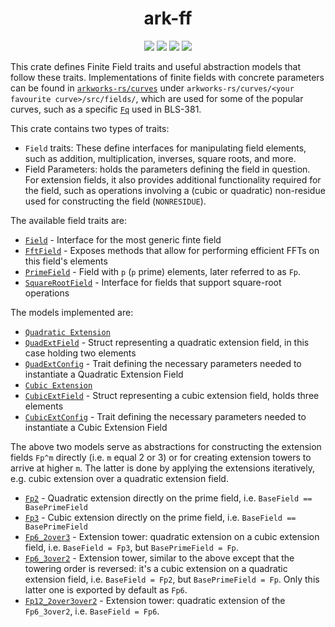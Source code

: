 <h1 align="center">ark-ff</h1>
<p align="center">
    <img src="https://github.com/arkworks-rs/algebra/workflows/CI/badge.svg?branch=master">
    <a href="https://github.com/arkworks-rs/algebra/blob/master/LICENSE-APACHE"><img src="https://img.shields.io/badge/license-APACHE-blue.svg"></a>
    <a href="https://github.com/arkworks-rs/algebra/blob/master/LICENSE-MIT"><img src="https://img.shields.io/badge/license-MIT-blue.svg"></a>
    <a href="https://deps.rs/repo/github/arkworks-rs/algebra"><img src="https://deps.rs/repo/github/arkworks-rs/algebra/status.svg"></a>
</p>

This crate defines Finite Field traits and useful abstraction models that follow these traits.
Implementations of finite fields with concrete parameters can be found in [`arkworks-rs/curves`](https://github.com/arkworks-rs/curves/README.md) under `arkworks-rs/curves/<your favourite curve>/src/fields/`, which are used for some of the popular curves, such as a specific [`Fq`](https://github.com/arkworks-rs/curves/blob/master/bls12_381/src/fields/fq.rs) used in BLS-381.

This crate contains two types of traits:

- `Field` traits: These define interfaces for manipulating field elements, such as addition, multiplication, inverses, square roots, and more.
- Field Parameters: holds the parameters defining the field in question. For extension fields, it also provides additional functionality required for the field, such as operations involving a (cubic or quadratic) non-residue used for constructing the field (`NONRESIDUE`).

The available field traits are:

- [`Field`](https://github.com/arkworks-rs/algebra/blob/master/ff/src/fields/mod.rs#L66) - Interface for the most generic finte field
- [`FftField`](https://github.com/arkworks-rs/algebra/blob/master/ff/src/fields/mod.rs#L275) - Exposes methods that allow for performing efficient FFTs on this field's elements
- [`PrimeField`](https://github.com/arkworks-rs/algebra/blob/master/ff/src/fields/mod.rs#L347) - Field with `p` (`p` prime) elements, later referred to as `Fp`.
- [`SquareRootField`](https://github.com/arkworks-rs/algebra/blob/master/ff/src/fields/mod.rs#L431) - Interface for fields that support square-root operations

The models implemented are:

- [`Quadratic Extension`](https://github.com/arkworks-rs/algebra/blob/master/ff/src/fields/models/quadratic_extension.rs)
- [`QuadExtField`](https://github.com/arkworks-rs/algebra/blob/master/ff/src/fields/models/quadratic_extension.rs#L140) - Struct representing a quadratic extension field, in this case holding two elements
- [`QuadExtConfig`](https://github.com/arkworks-rs/algebra/blob/master/ff/src/fields/models/quadratic_extension.rs#L27) - Trait defining the necessary parameters needed to instantiate a Quadratic Extension Field
- [`Cubic Extension`](https://github.com/arkworks-rs/algebra/blob/master/ff/src/fields/models/cubic_extension.rs)
- [`CubicExtField`](https://github.com/arkworks-rs/algebra/blob/master/ff/src/fields/models/cubic_extension.rs#L72) - Struct representing a cubic extension field, holds three elements
- [`CubicExtConfig`](https://github.com/arkworks-rs/algebra/blob/master/ff/src/fields/models/cubic_extension.rs#L27) - Trait defining the necessary parameters needed to instantiate a Cubic Extension Field
  
The above two models serve as abstractions for constructing the extension fields `Fp^m` directly (i.e. `m` equal 2 or 3) or for creating extension towers to arrive at higher `m`. The latter is done by applying the extensions iteratively, e.g. cubic extension over a quadratic extension field.

- [`Fp2`](https://github.com/arkworks-rs/algebra/blob/master/ff/src/fields/models/fp2.rs#L103) - Quadratic extension directly on the prime field, i.e. `BaseField == BasePrimeField`
- [`Fp3`](https://github.com/arkworks-rs/algebra/blob/master/ff/src/fields/models/fp3.rs#L54) - Cubic extension directly on the prime field, i.e. `BaseField == BasePrimeField`
- [`Fp6_2over3`](https://github.com/arkworks-rs/algebra/blob/master/ff/src/fields/models/fp6_2over3.rs#L48) - Extension tower: quadratic extension on a cubic extension field, i.e. `BaseField = Fp3`, but `BasePrimeField = Fp`.
- [`Fp6_3over2`](https://github.com/arkworks-rs/algebra/blob/master/ff/src/fields/models/fp6_3over2.rs#L49) - Extension tower, similar to the above except that the towering order is reversed: it's a cubic extension on a quadratic extension field, i.e. `BaseField = Fp2`, but `BasePrimeField = Fp`. Only this latter one is exported by default as `Fp6`.
- [`Fp12_2over3over2`](https://github.com/arkworks-rs/algebra/blob/master/ff/src/fields/models/fp12_2over3over2.rs#L83) - Extension tower: quadratic extension of the `Fp6_3over2`, i.e. `BaseField = Fp6`.
